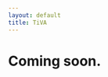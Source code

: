 ```yaml
---
layout: default
title: TiVA
---
```


<div id="contact">
  <h1 class="pageTitle">Coming soon.</h1>
 
</div>
